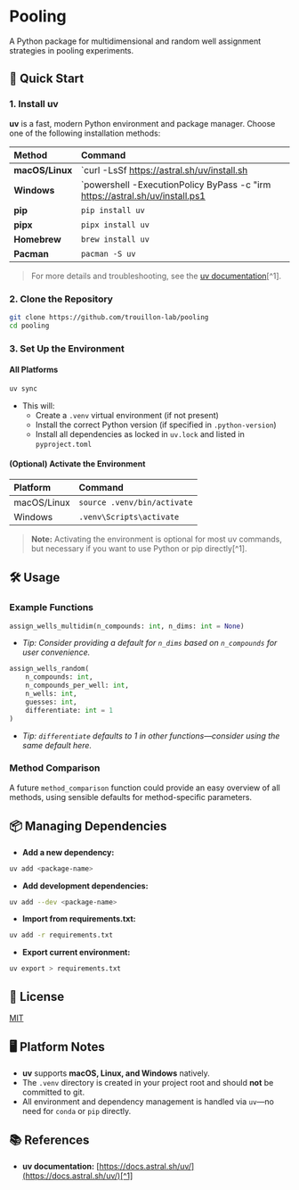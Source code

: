 # Pooling

A Python package for multidimensional and random well assignment strategies in pooling experiments.

## 🚀 Quick Start

### 1. **Install uv**

**uv** is a fast, modern Python environment and package manager.
Choose one of the following installation methods:


| Method | Command |
| :-- | :-- |
| **macOS/Linux** | `curl -LsSf https://astral.sh/uv/install.sh | sh` |
| **Windows** | `powershell -ExecutionPolicy ByPass -c "irm https://astral.sh/uv/install.ps1 | iex"` |
| **pip** | `pip install uv` |
| **pipx** | `pipx install uv` |
| **Homebrew** | `brew install uv` |
| **Pacman** | `pacman -S uv` |

> For more details and troubleshooting, see the [uv documentation](https://docs.astral.sh/uv/)[^1].

### 2. **Clone the Repository**

```bash
git clone https://github.com/trouillon-lab/pooling
cd pooling
```


### 3. **Set Up the Environment**

#### **All Platforms**

```bash
uv sync
```

- This will:
    - Create a `.venv` virtual environment (if not present)
    - Install the correct Python version (if specified in `.python-version`)
    - Install all dependencies as locked in `uv.lock` and listed in `pyproject.toml`


#### **(Optional) Activate the Environment**

| Platform | Command |
| :-- | :-- |
| macOS/Linux | `source .venv/bin/activate` |
| Windows | `.venv\Scripts\activate` |

> **Note:** Activating the environment is optional for most uv commands, but necessary if you want to use Python or pip directly[^1].

## 🛠️ Usage

### Example Functions

```python
assign_wells_multidim(n_compounds: int, n_dims: int = None)
```

- *Tip: Consider providing a default for `n_dims` based on `n_compounds` for user convenience.*

```python
assign_wells_random(
    n_compounds: int,
    n_compounds_per_well: int,
    n_wells: int,
    guesses: int,
    differentiate: int = 1
)
```

- *Tip: `differentiate` defaults to 1 in other functions—consider using the same default here.*


### Method Comparison

A future `method_comparison` function could provide an easy overview of all methods, using sensible defaults for method-specific parameters.

## 📦 Managing Dependencies

- **Add a new dependency:**

```bash
uv add <package-name>
```

- **Add development dependencies:**

```bash
uv add --dev <package-name>
```

- **Import from requirements.txt:**

```bash
uv add -r requirements.txt
```

- **Export current environment:**

```bash
uv export > requirements.txt
```


## 📝 License

[MIT](https://choosealicense.com/licenses/mit/)

## 🖥️ Platform Notes

- **uv** supports **macOS, Linux, and Windows** natively.
- The `.venv` directory is created in your project root and should **not** be committed to git.
- All environment and dependency management is handled via `uv`—no need for `conda` or `pip` directly.


## 📚 References

- **uv documentation:** [https://docs.astral.sh/uv/](https://docs.astral.sh/uv/)[^1]
